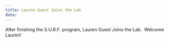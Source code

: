 ```yaml
---
title: Lauren Guest Joins the Lab
date:
---
```


After finishing the S.U.R.F. program, Lauren Guest Joins the Lab.&nbsp; Welcome Lauren!&nbsp;